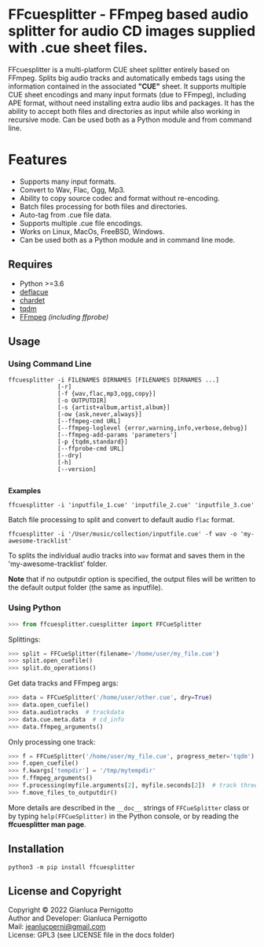 # FFcuesplitter - FFmpeg based audio splitter for audio CD images supplied with .cue sheet files.

FFcuesplitter is a multi-platform CUE sheet splitter entirely based on FFmpeg. 
Splits big audio tracks and automatically embeds tags using the information 
contained in the associated **"CUE"** sheet. It supports multiple CUE sheet 
encodings and many input formats (due to FFmpeg), including APE format, without 
need installing extra audio libs and packages. It has the ability to accept both 
files and directories as input while also working in recursive mode. Can be used 
both as a Python module and from command line.   

# Features

- Supports many input formats.
- Convert to Wav, Flac, Ogg, Mp3.
- Ability to copy source codec and format without re-encoding.
- Batch files processing for both files and directories.
- Auto-tag from .cue file data.
- Supports multiple .cue file encodings.
- Works on Linux, MacOs, FreeBSD, Windows.
- Can be used both as a Python module and in command line mode.

## Requires

- Python >=3.6
- [deflacue](https://pypi.org/project/deflacue/)
- [chardet](https://pypi.org/project/chardet/)
- [tqdm](https://pypi.org/project/tqdm/#description)
- [FFmpeg](https://ffmpeg.org/) *(including ffprobe)*


## Usage

### Using Command Line

```
ffcuesplitter -i FILENAMES DIRNAMES [FILENAMES DIRNAMES ...]   
			  [-r]   
              [-f {wav,flac,mp3,ogg,copy}]   
              [-o OUTPUTDIR]   
              [-s {artist+album,artist,album}]   
              [-ow {ask,never,always}]   
              [--ffmpeg-cmd URL]   
              [--ffmpeg-loglevel {error,warning,info,verbose,debug}]   
              [--ffmpeg-add-params 'parameters']   
              [-p {tqdm,standard}]   
              [--ffprobe-cmd URL]   
              [--dry]   
              [-h]   
              [--version]   


```

**Examples**   

`ffcuesplitter -i 'inputfile_1.cue' 'inputfile_2.cue' 'inputfile_3.cue'`   

Batch file processing to split and convert to default audio `flac` format.    

`ffcuesplitter -i '/User/music/collection/inputfile.cue' -f wav -o 'my-awesome-tracklist'`   

To splits the individual audio tracks into `wav` format 
and saves them in the 'my-awesome-tracklist' folder.   

**Note** that if no outputdir option is specified, the output files will be written 
to the default output folder (the same as inputfile).   

### Using Python

```python
>>> from ffcuesplitter.cuesplitter import FFCueSplitter
```

Splittings:   

```python
>>> split = FFCueSplitter(filename='/home/user/my_file.cue')
>>> split.open_cuefile()
>>> split.do_operations()
```

Get data tracks and FFmpeg args:   

```python
>>> data = FFCueSplitter('/home/user/other.cue', dry=True)
>>> data.open_cuefile()
>>> data.audiotracks  # trackdata
>>> data.cue.meta.data  # cd_info
>>> data.ffmpeg_arguments()
```

Only processing one track:   

```python
>>> f = FFCueSplitter('/home/user/my_file.cue', progress_meter='tqdm')
>>> f.open_cuefile()
>>> f.kwargs['tempdir'] = '/tmp/mytempdir'
>>> f.ffmpeg_arguments()
>>> f.processing(myfile.arguments[2], myfile.seconds[2])  # track three
>>> f.move_files_to_outputdir()
```

More details are described in the `__doc__` strings of `FFCueSplitter` class or by typing 
`help(FFCueSplitter)` in the Python console, or by reading the **ffcuesplitter man page**.

## Installation

`python3 -m pip install ffcuesplitter`

## License and Copyright

Copyright © 2022 Gianluca Pernigotto   
Author and Developer: Gianluca Pernigotto   
Mail: <jeanlucperni@gmail.com>   
License: GPL3 (see LICENSE file in the docs folder)



